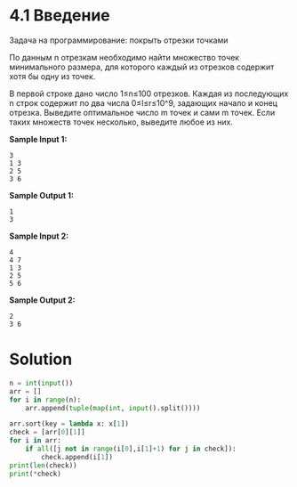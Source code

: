 # 4.1 Введение

Задача на программирование: покрыть отрезки точками

По данным n отрезкам необходимо найти множество точек минимального размера, для которого каждый из отрезков содержит
хотя бы одну из точек.

В первой строке дано число 1≤n≤100 отрезков. Каждая из последующих n строк содержит по два числа 0≤l≤r≤10^9, задающих
начало и конец отрезка. Выведите оптимальное число m точек и сами m точек. Если таких множеств точек несколько, выведите
любое из них.

**Sample Input 1:**

```
3
1 3
2 5
3 6
```

**Sample Output 1:**

```
1
3
```

**Sample Input 2:**

```
4
4 7
1 3
2 5
5 6
```

**Sample Output 2:**

```
2
3 6 
```

# Solution

```python
n = int(input())
arr = []
for i in range(n):
    arr.append(tuple(map(int, input().split())))

arr.sort(key = lambda x: x[1])
check = [arr[0][1]]
for i in arr:
    if all([j not in range(i[0],i[1]+1) for j in check]):
        check.append(i[1])
print(len(check))
print(*check)
```
